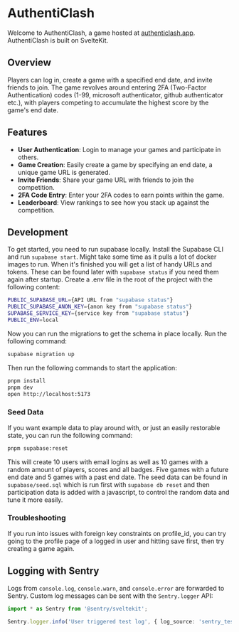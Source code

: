 # AuthentiClash

Welcome to AuthentiClash, a game hosted at [authenticlash.app](https://authenticlash.app). AuthentiClash is built on SvelteKit.

## Overview

Players can log in, create a game with a specified end date, and invite friends to join. The game revolves around entering 2FA (Two-Factor Authentication) codes (1-99, microsoft authenticator, github authenticator etc.), with players competing to accumulate the highest score by the game's end date.

## Features

- **User Authentication**: Login to manage your games and participate in others.
- **Game Creation**: Easily create a game by specifying an end date, a unique game URL is generated.
- **Invite Friends**: Share your game URL with friends to join the competition.
- **2FA Code Entry**: Enter your 2FA codes to earn points within the game.
- **Leaderboard**: View rankings to see how you stack up against the competition.

## Development

To get started, you need to run supabase locally. Install the Supabase CLI and run `supabase start`. Might take some time as it pulls a lot of docker images to run. When it's finished you will get a list of handy URLs and tokens. These can be found later with `supabase status` if you need them again after startup. Create a .env file in the root of the project with the following content:

```bash
PUBLIC_SUPABASE_URL={API URL from "supabase status"}
PUBLIC_SUPABASE_ANON_KEY={anon key from "supabase status"}
SUPABASE_SERVICE_KEY={service key from "supabase status"}
PUBLIC_ENV=local
```

Now you can run the migrations to get the schema in place locally. Run the following command:

```bash
supabase migration up
```

Then run the following commands to start the application:

```bash
pnpm install
pnpm dev
open http://localhost:5173
```

### Seed Data

If you want example data to play around with, or just an easily restorable state, you can run the following command:

```bash
pnpm supabase:reset
```

This will create 10 users with email logins as well as 10 games with a random amount of players, scores and all badges. Five games with a future end date and 5 games with a past end date. The seed data can be found in `supabase/seed.sql` which is run first with `supabase db reset` and then participation data is added with a javascript, to control the random data and tune it more easily.

### Troubleshooting

If you run into issues with foreign key constraints on profile_id, you can try going to the profile page of a logged in user and hitting save first, then try creating a game again.

## Logging with Sentry

Logs from `console.log`, `console.warn`, and `console.error` are forwarded to Sentry. Custom log messages can be sent with the `Sentry.logger` API:

```ts
import * as Sentry from '@sentry/sveltekit';

Sentry.logger.info('User triggered test log', { log_source: 'sentry_test' });
```
